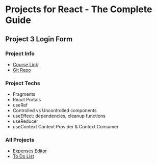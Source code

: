 # Projects for React - The Complete Guide

## Project 3 Login Form

### Project Info
- [Course Link](https://www.udemy.com/course/react-the-complete-guide-incl-redux/)
- [Git Repo](https://github.com/WeikunYe/react-complete-guide-project-3)

### Project Techs
- Fragments
- React Portals
- useRef
- Controlled vs Uncontrolled components
- useEffect: dependencies, cleanup functions
- useReducer
- useContext Context Provider & Context Consumer


### All Projects
- [Expenses Editor](https://react-the-complete-guide-pro1.herokuapp.com)
- [To Do List](https://github.com/WeikunYe/react-complete-guide-project-2)